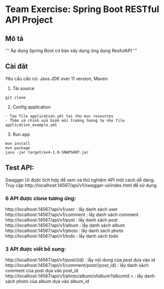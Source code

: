 # Team Exercise: Spring Boot RESTful API Project 

## Mô tả
''' 
Áp dụng Spring Boot cơ bản xây dụng ứng dụng ResfulAPI
'''

## Cài đăt
Yêu cầu cần có: Java JDK over 11 version, Maven

1. Tải source
```
git clone
```
2. Config application
```
- Tạo file application.yml tại thư mục resources
- Thêm và chỉnh sửa biến môi trường tương tự như file application_example.yml 
```

3. Run app 
```
mvn install
mvn package
java -jar target/ex4-1.0-SNAPSHOT.jar
```


## Test API:  
Swagger UI được tích hợp để xem và thử nghiệm API một cách dễ dàng. Truy cập http://localhost:14567/api/v1/swagger-ui/index.html để sử dụng.  

### 6 API được clone tương ứng:  
http://localhost:14567/api/v1/user : lấy danh sách user  
http://localhost:14567/api/v1/comment : lấy danh sách comment  
http://localhost:14567/api/v1/post : lấy danh sách post  
http://localhost:14567/api/v1/album : lấy danh sách album  
http://localhost:14567/api/v1/photo : lấy danh sách photo  
http://localhost:14567/api/v1/todo : lấy danh sách todo

### 3 API được viết bổ sung:  
http://localhost:14567/api/v1/post/{id} : lấy nội dung của post dựa vào id  
http://localhost:14567/api/v1/comment/post/{post_id} : lấy danh sách comment của post dựa vào post_id  
http://localhost:14567/api/v1/photo/album/ofalbum?albumId =  : lấy danh sách photo của album dựa vào album_id
